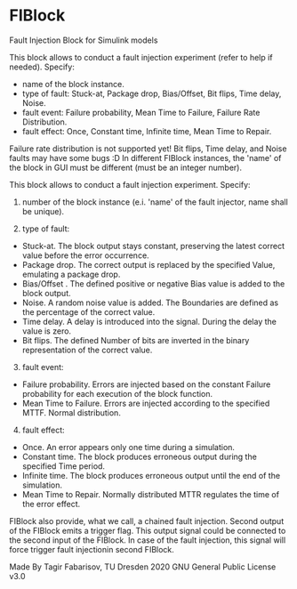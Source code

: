 # FIBlock
Fault Injection Block for Simulink models

This block allows to conduct a fault injection experiment (refer to help if needed).
Specify:
- name of the block instance.
- type of fault: Stuck-at, Package drop, Bias/Offset, Bit flips, Time delay, Noise.
- fault event: Failure probability, Mean Time to Failure, Failure Rate Distribution.
- fault effect: Once, Constant time, Infinite time, Mean Time to Repair.

Failure rate distribution is not supported yet!
Bit flips, Time delay, and Noise faults may have some bugs :D
In different FIBlock instances, the 'name' of the block in GUI must be different (must be an integer number).

This block allows to conduct a fault injection experiment.
Specify:
1) number of the block instance (e.i. 'name' of the fault injector, name shall be unique).

2) type of fault: 
- Stuck-at. The block output stays constant, preserving the latest correct value before the error occurrence.
- Package drop. The correct output is replaced by the specified Value, emulating a package drop.
- Bias/Offset . The defined positive or negative Bias value is added to the block output.
- Noise. A random noise value is added. The Boundaries are defined as the percentage of the correct value.
- Time delay. A delay is introduced into the signal. During the delay the value is zero.
- Bit flips. The defined Number of bits are inverted in the binary representation of the correct value.

3) fault event: 
- Failure probability. Errors are injected based on the constant Failure probability for each execution of the block function.
- Mean Time to Failure. Errors are injected according to the specified MTTF. Normal distribution.

4) fault effect: 
- Once. An error appears only one time during a simulation.
- Constant time. The block produces erroneous output during the specified Time period.
- Infinite time. The block produces erroneous output until the end of the simulation.
- Mean Time to Repair. Normally distributed MTTR regulates the time of the error effect.

FIBlock also provide, what we call, a chained fault injection.
Second output of the FIBlock emits a trigger flag. 
This output signal could be connected to the second input of the FIBlock. 
In case of the fault injection, this signal will force trigger fault injectionin second FIBlock.

Made By Tagir Fabarisov, TU Dresden 2020
GNU General Public License v3.0
